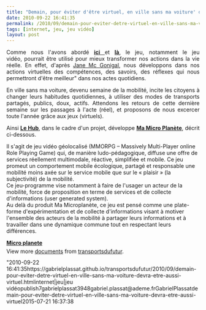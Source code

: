```yaml
---
title: "Demain, pour éviter d'être virtuel, en ville sans ma voiture' devra être aussi virtuel ...'"
date: 2010-09-22 16:41:35
permalink: /2010/09/demain-pour-eviter-detre-virtuel-en-ville-sans-ma-voiture-devra-etre-aussi-virtuel.html
tags: [internet, jeu, jeu vidéo]
layout: post
---
```


<p style="text-align: justify">Comme nous l'avons abordé <strong><a href="https://gabrielplassat.github.io/transportsdufutur/2010/08/et-si-les-mobilites-de-demain-etaient-pensees-a-travers-le-jeu.html" target="_blank">ici </a></strong>et <strong><a href="https://gabrielplassat.github.io/transportsdufutur/2010/09/theorie-des-jeux-et-confiance-appliquees-aux-transports.html" target="_blank">là</a></strong>, le jeu, notamment le jeu vidéo, pourrait être utilisé pour mieux transformer nos actions dans la vie réelle. En effet, d'après <a href="http://www.ted.com/talks/jane_mcgonigal_gaming_can_make_a_better_world.html" target="_blank">Jane Mc Gonigal</a>, nous développons dans nos actions virtuelles des compétences, des savoirs, des réflexes qui nous permettront d'être meilleur" dans nos actes quotidiens.</p> <p style="text-align: justify">En ville sans ma voiture, devenu semaine de la mobilité, incite les citoyens à changer leurs habitudes quotidiennes, à utiliser des modes de transports partagés, publics, doux, actifs. Attendons les retours de cette dernière semaine sur les passages à l'acte (réel), et proposons de nous excercer toute l'année grâce aux jeux (virtuels).</p> <p style="text-align: justify">Ainsi <strong><a href="http://lehub-agence.com/site.php" target="_blank">Le Hub</a></strong>, dans le cadre d'un projet, développe <strong><a href="http://www.ludigo.net/index.php?rub=3&ssrub=3" target="_blank">Ma Micro Planète</a></strong>, décrit ci-dessous.</p> <p style="text-align: justify"> </p>  <!--more-->   <p style="text-align: justifypadding-left: 30px">Il s'agit de jeu vidéo géolocalisé (MMORPG – Massively Multi-Player online Role Playing Game) qui, de manière ludo-pédagogique, diffuse une offre de services réellement multimodale, réactive, simplifiée et mobile. Ce jeu promeut un comportement mobile écologique, partagé et responsable  une mobilité moins axée sur le service mobile que sur le « plaisir » (la subjectivité) de la mobilité.<br />Ce jeu-programme vise notamment à faire de l'usager un acteur de la mobilité, force de proposition en terme de services et de collecte d'informations (user generated system).<br />Au delà du produit Ma Microplanète, ce jeu est pensé comme une plate-forme d'expérimentation et de collecte d'informations visant à motiver l'ensemble des acteurs de la mobilité à partager leurs informations et à travailler dans une dynamique commune tout en respectant leurs différences.</p> <div id="__ss_5258631" style="width: 477px"><strong style="margin: 12px 0 4px"><a href="http://www.slideshare.net/transportsdufutur/micro-planete" title="Micro planete">Micro planete</a></strong>      <div style="padding: 5px 0 12px">View more <a href="http://www.slideshare.net/">documents</a> from <a href="http://www.slideshare.net/transportsdufutur">transportsdufutur</a>.</div> </div>"2010-09-22 16:41:35https://gabrielplassat.github.io/transportsdufutur/2010/09/demain-pour-eviter-detre-virtuel-en-ville-sans-ma-voiture-devra-etre-aussi-virtuel.htmlinternet|jeu|jeu vidéopublish7gabrielplassat3948gabriel.plassat@ademe.frGabrielPlassatdemain-pour-eviter-detre-virtuel-en-ville-sans-ma-voiture-devra-etre-aussi-virtuel2015-07-21 16:37:38
